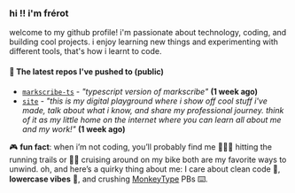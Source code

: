 ### hi !! i'm frérot
welcome to my github profile! i'm passionate about technology, coding, and building cool projects. i enjoy learning new things and experimenting with different tools, that's how i learnt to code.


#### 👷 The latest repos I've pushed to (public)

- [`markscribe-ts`](https://github.com/frer0t/markscribe-ts) - _"typescript version of markscribe"_ **(1 week ago)**
- [`site`](https://github.com/frer0t/site) - _"this is my digital playground where i show off cool stuff i've made, talk about what i know, and share my professional journey. think of it as my little home on the internet where you can learn all about me and my work!"_ **(1 week ago)**


🎮 **fun fact**: when i’m not coding, you’ll probably find me 🏃🏽‍♂️ hitting the running trails or 🚴‍♂ cruising around on my bike both are my favorite
ways to unwind. oh, and here’s a quirky thing about me: I care about clean code 🧼, **lowercase vibes** 🔡, and crushing [MonkeyType](https://monkeytype.com/profile/frerot) PBs ⌨️.
